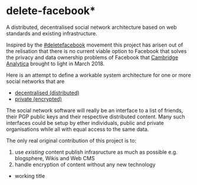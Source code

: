 # delete-facebook*

A distributed, decentralised social network architecture based on web standards and existing infrastructure.

Inspired by the [#deletefacebook](https://twitter.com/search?q=delete%20facebook) movement this project has arisen out of the relisation that there is no current viable option to Facebook that solves the privacy and data ownership problems of Facebook that [Cambridge Analytica](https://en.wikipedia.org/wiki/Cambridge_Analytica) brought to light in March 2018.

Here is an attempt to define a workable system architecture for one or more social networks that are

- [decentralised (distributed)](distributed.md)
- [private (encrypted)](encrypted.md)

The social network software will really be an interface to a list of friends, their PGP public keys and their respective distributed content. Many such interfaces could be setup by ether individuals, public and private organisations while all with equal access to the same data.

The only real original contribution of this project is to:

1. use _existing_ content publish infrasructure as much as possible e.g. blogsphere, Wikis and Web CMS
2. handle encryption of content without any new technology

* working title